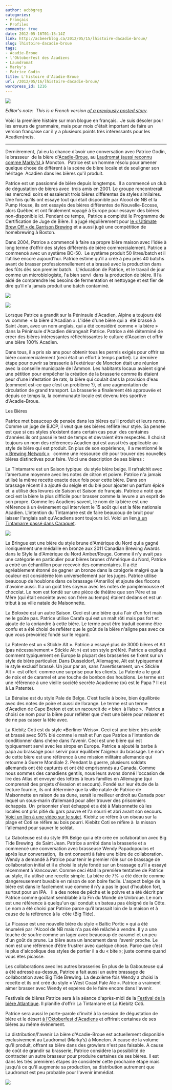 ```yaml
---
author: acbbgreg
categories:
- Français
- Profiles
comments: true
date: 2012-05-16T01:15:14Z
link: http://acbeerblog.ca/2012/05/15/lhistoire-dacadie-broue/
slug: lhistoire-dacadie-broue
tags:
- Acadie-Broue
- l'Oktoberfest des Acadiens
- Laundromat
- Marky's
- Patrice Godin
title: L'histoire d'Acadie-Broue
url: /2012/05/16/lhistoire-dacadie-broue/
wordpress_id: 1216
---
```


[![](http://acbeerblog.ca/wp-content/uploads/2012/05/acadie-broue-37-424x6401.jpg)](http://acbeerblog.ca/wp-content/uploads/2012/05/acadie-broue-37-424x6401.jpg)

_Editor's note:  This is a French version [of a previously posted story](http://atlanticcanadabeerblog.wordpress.com/2012/05/09/the-story-of-acadie-broue-moncton-n-b/)_.

Voici la première histoire sur mon blogue en français.  Je suis désoler pour les erreurs de grammaire, mais pour mois c'était important de faire un version française car il y a plusieurs points très intéressants pour les Acadien(ne)s.

____________________________________________________________________________________________________

Dernièrement, j’ai eu la chance d’avoir une conversation avec Patrice Godin, le brasseur  de la bière d'[Acadie-Broue](http://www.facebook.com/pages/Acadie-Broue/176759632361301), au [Laudromat (aussi reconnu comme Marky’s) ](http://www.facebook.com/groups/2429282830/?ref=ts)à Moncton.  Patrice est un homme résolu pour amener quelque chose de différent à la scène de bière locale et de souligner son héritage  Acadien dans les bières qu'il produit.

Patrice est un passionné de bière depuis longtemps.  Il a commencé un club de dégustation de bières avec  trois amis en 2001. Le groupe rencontrerait les mercredi soirs et essaierait trois bières différentes de styles similaires. Une fois qu’ils ont essayé tout qui était disponible par Alcool de NB et la Pump House, ils ont essayés des bières différentes de Nouvelle-Ecosse, alors Québec et ont finalement voyagé à Europe pour essayer des bières non-disponible ici. Pendant ce temps,  Patrice a complété le Programme de Certification de Juge de Bière. Il a jugé régulièrement pour [le « Ultimate Brew Off » de Garrison Brewing](http://www.garrisonbrewing.com/brew-off.html) et a aussi jugé une compétition de homebrewing à Boston.

Dans 2004, Patrice a commencé à faire sa propre bière maison avec l'idée à long terme d’offrir des styles différents de bière commercialement. Patrice a commencé avec un système BC-50.  Le système produit 50 litres/batch et il l’utilise encore aujourd'hui. Patrice estime qu'il a créé à peu près 40 batchs avant de brasser professionnellement et a brassé avec la production dans des fûts dès son premier batch.   L'éducation de Patrice, et le travail de jour comme un microbiologiste, l'a bien servi  dans la production de bière. Il l’a aidé de comprendre les besoins de fermentation et nettoyage et est fier de dire qu’il n'a jamais produit une batch contaminé.

[![](http://acbeerblog.ca/wp-content/uploads/2012/05/acadie-broue-22-424x6402.jpg)](http://acbeerblog.ca/wp-content/uploads/2012/05/acadie-broue-22-424x6402.jpg)


[![](http://acbeerblog.ca/wp-content/uploads/2012/05/acadie-broue-35-424x640.jpg)](http://acbeerblog.ca/wp-content/uploads/2012/05/acadie-broue-35-424x640.jpg)


Lorsque Patrice a grandit sur la Péninsule d'Acadien, Alpine a toujours été vu comme  « la bière d'Acadian ». L'idée d'une bière qui a  été brassé à Saint Jean, avec un nom anglais, qui a été considéré comme « la bière » dans la Péninsule d'Acadien dérangeait Patrice. Patrice a été déterminé de créer des bières intéressantes réfléchissantes le culture d'Acadien et offrir une bière 100% Acadien.

Dans tous, il a pris six ans pour obtenir tous les permis exigés pour offrir sa bière commercialement (ceci était un effort à temps partiel). La dernière étape pour ouvrir sa brasserie à l’extérieur de Moncton était une réunion avec la conseille municipale de l’Ammon. Les habitants locaux avaient signé une pétition pour empêcher la création de la brasserie comme ils étaient peur d’une infestation de rats, la bière qui coulait dans la provision d'eau (comment est-ce que c’est un problème ?), et une augmentation de circulation de grand transport. La brasserie a finalement été approuvée et depuis ce temps la, la communauté locale est devenu très sportive d'Acadie-Broue.

Les Bières

Patrice met beaucoup de pensée dans les bières qu’il produit et leurs noms. Comme un juge de BJCP, il veut que ses bières reflète leur style. Sa pensée est que si ces styles s’existent dans certain cas pour  des centaines d’années ils ont passé le test de temps et devraient être respectés. Il choisit toujours un nom des références Acadien qui est aussi très applicable au style de bière qui est produit. En plus de son expérience,  il a mentionné le [« Brewing Network »](http://www.thebrewingnetwork.com/)   comme une ressource clé pour trouver des nouvelles bières distinctives pour faire. Voici une description de ses bières :

La Tintamarre est un Saison typique  du style bière belge. Il rafraîchit avec l'amertume moyenne avec les notes de citron et poivre. Patrice n'a jamais utilisé la même recette exacte deux fois pour cette bière. Dans son brassage récent il a ajouté du seigle et du blé pour ajouter un parfum épicé et  a utilisé des levures de Saison et Saison de français. Patrice a noté que ceci est la bière la plus difficile pour brasser comme la levure a un esprit de son propre. Comme les Acadiens savent, le nom de la bière est une référence à un événement qui intervient le 15 août qui est la fête nationale Acadien. L'intention du Tintamarre est de faire beaucoup de bruit pour laisser l'anglais sait qu'Acadiens sont toujours ici. Voici un lien[ à un Tintamarre passé dans Caraquet](http://www.youtube.com/watch?v=JF6moaPXPy8).

[![](http://acbeerblog.ca/wp-content/uploads/2012/05/acadie-broue-25-424x6401.jpg)](http://acbeerblog.ca/wp-content/uploads/2012/05/acadie-broue-25-424x6401.jpg)

La Bringue est une bière du style brune d'Amérique du Nord qui a gagné ironiquement une médaille en bronze aux 2011 Canadian Brewing Awards dans le Style la d'Amérique du Nord Amber/Rouge. Comme il n'y avait pas une catégorie en particulier pour bières brunes d'Amérique du Nord, Patrice a entré un échantillon pour recevoir des commentaires. Il a été agréablement étonné de gagner un bronze dans la catégorie malgré que la couleur est considérée loin universellement par les juges. Patrice utilise beaucoup de houblons dans ce brassage (Amarillo) et ajoute des flocons d'avoine aussi. Il a un goût très soyeux avec les notes de pamplemousse et chocolat. Le nom est fondé sur une pièce de théâtre que son Père et sa Mère (qui était enceinte avec son frère au temps) étaient dedans et est un tribut à sa ville natale de Maisonnette.

La Boloxée est un autre Saison. Ceci est une bière qui a l'air d'un fort mais ne le goûte pas. Patrice utilise Carafa qui est un malt rôti mais pas fort et ajoute de la coriandre à cette bière. Le terme peut être traduit comme être confu et a été choisi de refléter que le goût de la bière n'aligne pas avec ce que vous prévoiriez fondé sur le regard.

La Patente est un « Stickle Alt ». Patrice a essayé plus de 3000 bières et Alt (pas nécessairement « Stickle Alt ») est son style préféré. Patrice a expliqué comment typiquement en Europe la plupart des brasseries se fixent sur un style de bière particulier. Dans Dusseldorf, Allemagne, Alt est typiquement le style exclusif brassé. Un jour par an, sans l'avertissement, un « Stickle Alt »  est offert  comme une surprise pour les clients. La Patente a le gout de noix et de caramel et une touche de bonbon des houblons. Le terme est une référence à une vieille société secrète Acadienne (où est le Papa ? Il est à La Patente).

La Bénaise est du style Pale de Belge. C’est facile à boire, bien équilibrée avec des notes de poire et aussi de l’orange. Le terme est un terme d'Acadien de Cape Breton et est un racourcit de « bien  à l’aise ».  Patrice a choisi ce nom pour la bière pour refléter que c'est une bière pour relaxer et de ne pas casser la tête avec.

La Kiebitz Coti est du style «Berliner Weiss». Ceci est une bière très acide et brassé avec 50% blé comme le malt et l'un que Patrice a l'intention de conditionner dans chêne dans l'avenir. Ceci est une bière qui est typiquement servi avec les sirops en Europe. Patrice a ajouté la barbe à papa au brassage pour servir pour équilibrer l'aigreur du brassage. Le nom de cette bière est une référence à une mission militaire allemande qui retourne à Guerre Mondiale 2. Pendant la guerre, plusieurs soldats allemands ont été capturés et ont été emprisonnés au Canada. Comme nous sommes des canadiens gentils, nous leurs avons donné l'occasion de lire des Atlas et envoyer des lettres à leurs familles en Allemagne (qui comprenait des projets d'évasion et secours). Fondé sur leur étude de la lecture fournie, ils ont déterminé que la ville natale de Patrice de Maisonnette en raison de sa dune, serait le meilleur endroit au Canada pour lequel un sous-marin d’allemand pour aller trouver des prisonniers échappés. Un  prisonnier s'est échappé et a été à Maisonnette où les locales ont pris pitié du gars pauvre et l'a nourri et abri avant son secours. [Voici un lien à une vidéo sur le sujet](http://archives.radio-canada.ca/guerres_conflits/prisonniers_guerre/clips/10490/). Kiebitz se réfère à un oiseau sur la plage et Coti se réfère au bois pourri. Kiebitz Coti se réfère à  la misson l'allemand pour sauver le soldat.

La Gaboteuse est du style IPA Belge qui a été crée en collaboration avec Big Tide Brewing  de Saint Jean. Patrice a arrêté dans la brasserie et a commencé une conversation avec brasseuse Wendy Papadopoulos et après leur conversation,  ils ont consenti à faire une bière de collaboration. Wendy a demandé à Patrice pour tenir le premier rôle sur ce brassage de collaboration initial et il a choisi le style fondé sur un brassage qu'il a essayé récemment à Vancouver. Comme ceci était la première tentative de Patrice au style, il a utilisé une recette simple. La bière de 7%  a été décrite comme dangereusement buvable en raison de son boire facile. L'aspect belge de la bière est dans le facilement vue comme il n’y a pas le gout d’houblon fort, surtout pour un IPA.   Il a des notes de pêche et le poivre et a été décrit par Patrice comme goûtant semblable à la Fin du Monde de Unibroue. Le nom est une référence à quelqu'un qui conduit un bateau pas éloigné de la Côte. Le nom a été choisi par Patrice parce qu’il brassait loin de la maison et à cause de la référence à la  côte (Big Tide).

La Picasse est une nouvelle bière du style « Baltic Portic » qui a été énuméré par l'Alcool de NB mais n'a pas été relâché à vendre. Il y a une touche de soufre comme un lager avec beaucoup de caramel et un peu d'un goût de prune. La bière aura un lancement dans l'avenir proche. Le nom est une référence d’être frustrer avec quelque chose. Parce que c’est le plus d'alcoolique des styles de portier il a du « bite »; juste comme quand vous êtes picasse.

Les collaborations avec les autres brasseries
En plus de la Gabouteuse qui a été adressé au-dessus, Patrice a fait aussi un autre brassage de collaboration avec Big Tide Brewing. La deuxième fois Wendy a choisi la recette et ils ont créé du style « West Coast Pale Ale ». Patrice a vraiment aimer brasser avec Wendy et espères de le faire encore dans l'avenir.

Festivals de bières
Patrice sera à la séance d'après-midi de la [Festival de la bière Atlantique](http://www.atlanticbeerfestival.ca/Atlantic_Beer_Festival_New/Home.html). Il planifie d’offrir La Tintamarre et La Kiebitz Coti.

Patrice sera aussi le porte-parole d'invité à la session de dégustation de bière et le désert [à l’Oktoberfest d'Acadiens](http://www.oktoberfestdesacadiens.com/) et offrirait certaines de ses bières au même événement.

La distribution/l'avenir
La bière d'Acadie-Broue est actuellement disponible exclusivement au Laudromat (Marky’s) à Moncton. A cause de la volume qu'il produit, offrant sa bière dans des growlers n'est pas faisable. A cause de coût de grandir sa brasserie, Patrice considère la possibilité de contracter un autre brasseur pour produire certaines de ses bières. Il est dans les très premières étapes de considérer cette prochaine étape mais jusqu'à ce qu'il augmente sa production, sa distribution autrement que Laudromat est peu probable pour l'avenir immédiat.

[![](http://acbeerblog.ca/wp-content/uploads/2012/05/acadie-broue-4-424x640.jpg)](http://acbeerblog.ca/wp-content/uploads/2012/05/acadie-broue-4-424x640.jpg)
